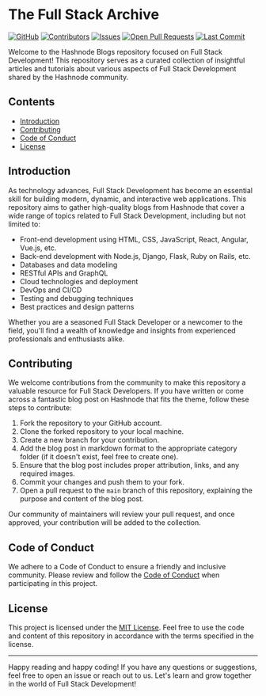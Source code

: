 # The Full Stack Archive

[![GitHub](https://img.shields.io/github/license/lightlessdays/The-Full-Stack-Archive)](https://github.com/lightlessdays/The-Full-Stack-Archive/blob/main/LICENSE)
[![Contributors](https://img.shields.io/github/contributors/lightlessdays/The-Full-Stack-Archive)](https://github.com/lightlessdays/The-Full-Stack-Archive/graphs/contributors)
[![Issues](https://img.shields.io/github/issues/lightlessdays/The-Full-Stack-Archive)](https://github.com/lightlessdays/The-Full-Stack-Archive/issues)
[![Open Pull Requests](https://img.shields.io/github/issues-pr/lightlessdays/The-Full-Stack-Archive)](https://github.com/lightlessdays/The-Full-Stack-Archive/pulls)
[![Last Commit](https://img.shields.io/github/last-commit/lightlessdays/The-Full-Stack-Archive)](https://github.com/lightlessdays/The-Full-Stack-Archive/commits/main)

Welcome to the Hashnode Blogs repository focused on Full Stack Development! This repository serves as a curated collection of insightful articles and tutorials about various aspects of Full Stack Development shared by the Hashnode community.

## Contents

- [Introduction](https://fullstackarchive.hashnode.dev/what-is-the-full-stack-archive)
- [Contributing](#contributing)
- [Code of Conduct](#code-of-conduct)
- [License](#LICENSE)

## Introduction

As technology advances, Full Stack Development has become an essential skill for building modern, dynamic, and interactive web applications. This repository aims to gather high-quality blogs from Hashnode that cover a wide range of topics related to Full Stack Development, including but not limited to:

- Front-end development using HTML, CSS, JavaScript, React, Angular, Vue.js, etc.
- Back-end development with Node.js, Django, Flask, Ruby on Rails, etc.
- Databases and data modeling
- RESTful APIs and GraphQL
- Cloud technologies and deployment
- DevOps and CI/CD
- Testing and debugging techniques
- Best practices and design patterns

Whether you are a seasoned Full Stack Developer or a newcomer to the field, you'll find a wealth of knowledge and insights from experienced professionals and enthusiasts alike.

## Contributing

We welcome contributions from the community to make this repository a valuable resource for Full Stack Developers. If you have written or come across a fantastic blog post on Hashnode that fits the theme, follow these steps to contribute:

1. Fork the repository to your GitHub account.
2. Clone the forked repository to your local machine.
3. Create a new branch for your contribution.
4. Add the blog post in markdown format to the appropriate category folder (if it doesn't exist, feel free to create one).
5. Ensure that the blog post includes proper attribution, links, and any required images.
6. Commit your changes and push them to your fork.
7. Open a pull request to the `main` branch of this repository, explaining the purpose and content of the blog post.

Our community of maintainers will review your pull request, and once approved, your contribution will be added to the collection.

## Code of Conduct

We adhere to a Code of Conduct to ensure a friendly and inclusive community. Please review and follow the [Code of Conduct](CODE_OF_CONDUCT.md) when participating in this project.

## License

This project is licensed under the [MIT License](#LICENSE). Feel free to use the code and content of this repository in accordance with the terms specified in the license.

---

Happy reading and happy coding! If you have any questions or suggestions, feel free to open an issue or reach out to us. Let's learn and grow together in the world of Full Stack Development!
